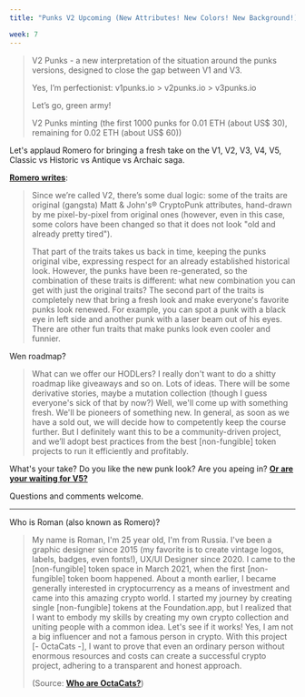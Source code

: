 ```yaml
---
title: "Punks V2 Upcoming (New Attributes! New Colors! New Background!) - Rebranding Historic Punks V2 To Classic (Or Is That Antique or Archaic) Matt & John's® CryptoPunks V2 - What's Your Take? Wen V1? Wen V5?"

week: 7
---
```




> V2 Punks - a new interpretation of the situation around the punks versions,
> designed to close the gap between V1 and V3.
>
> Yes, I’m perfectionist: v1punks.io > v2punks.io > v3punks.io
>
> Let’s go, green army!
>
> V2 Punks minting (the first 1000 punks for 0.01 ETH (about US$ 30), remaining for 0.02 ETH (about US$ 60))


Let's applaud Romero for bringing a fresh take on the V1, V2, V3, V4, V5, Classic vs Historic vs Antique vs Archaic saga.

[**Romero writes**](https://medium.com/@romeroeth/cryptopunks-are-not-v2-we-are-v2-c38d37410a20):

> Since we’re called V2, there’s some dual logic: some of the traits are original (gangsta) Matt & John's® CryptoPunk attributes, hand-drawn by me pixel-by-pixel from original ones (however, even in this case, some colors have been changed so that it does not look "old and already pretty tired").
>
> That part of the traits takes us back in time, keeping the punks original vibe, expressing respect for an already established historical look. However, the punks have been re-generated, so the combination of these traits is different: what new combination you can get with just the original traits? The second part of the traits is completely new that bring a fresh look and make everyone's favorite punks look renewed. For example, you can spot a punk with a black eye in left side and another punk with a laser beam out of his eyes. There are other fun traits that make punks look even cooler and funnier.

Wen roadmap?

> What can we offer our HODLers? I really don't want to do a shitty roadmap like giveaways and so on.
> Lots of ideas. There will be some derivative stories, maybe a mutation collection (though I guess everyone's sick of that by now?) Well, we'll come up with something fresh.
> We'll be pioneers of something new. In general, as soon as we have a sold out, we will decide how to competently keep the course further.
But I definitely want this to be a community-driven project, and we’ll adopt best practices from the best [non-fungible] token projects to run it efficiently and profitably.


What's your take? Do you like the new punk look? Are you apeing in? [**Or are your waiting for V5?**](https://old.reddit.com/r/CryptoPunksDev/comments/sg80z1/alpha_alpha_alpha_new_mint_your_own_pixel_punks/)

Questions and comments welcome.


---

Who is Roman (also known as Romero)?

> My name is Roman, I'm 25 year old, I'm from Russia. I've been a graphic designer since 2015 (my favorite is to create vintage logos, labels, badges, even fonts!), UX/UI Designer since 2020.
> I came to the [non-fungible] token space in March 2021, when the first [non-fungible] token boom happened. About a month earlier, I became generally interested in cryptocurrency as a means of investment and came into this amazing crypto world. I started my journey by creating single [non-fungible] tokens at the Foundation.app,
> but I realized that I want to embody my skills by creating my own crypto collection and uniting people with a common idea. Let's see if it works!
Yes, I am not a big influencer and not a famous person in crypto. With this project [- OctaCats -], I want to prove that even an ordinary person without enormous resources and costs can create a successful crypto project, adhering to a transparent and honest approach.
>
> (Source: [**Who are OctaCats?**](https://medium.com/@romeroeth/who-are-octacats-c4f80fec2e77))



